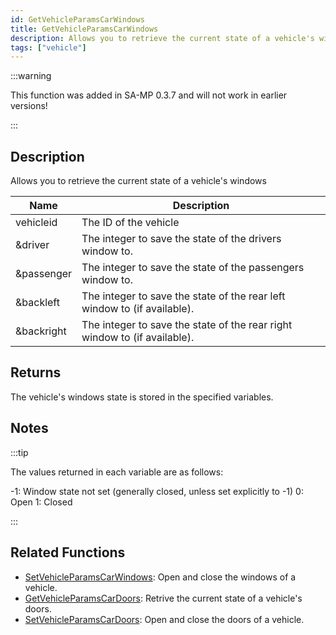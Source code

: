 ```yaml
---
id: GetVehicleParamsCarWindows
title: GetVehicleParamsCarWindows
description: Allows you to retrieve the current state of a vehicle's windows.
tags: ["vehicle"]
---
```


:::warning

This function was added in SA-MP 0.3.7 and will not work in earlier versions!

:::

## Description

Allows you to retrieve the current state of a vehicle's windows

| Name       | Description                                                               |
| ---------- | ------------------------------------------------------------------------- |
| vehicleid  | The ID of the vehicle                                                     |
| &driver    | The integer to save the state of the drivers window to.                   |
| &passenger | The integer to save the state of the passengers window to.                |
| &backleft  | The integer to save the state of the rear left window to (if available).  |
| &backright | The integer to save the state of the rear right window to (if available). |

## Returns

The vehicle's windows state is stored in the specified variables.

## Notes

:::tip

The values returned in each variable are as follows:

-1: Window state not set (generally closed, unless set explicitly to -1) 0: Open 1: Closed

:::

## Related Functions

- [SetVehicleParamsCarWindows](SetVehicleParamsCarWindows): Open and close the windows of a vehicle.
- [GetVehicleParamsCarDoors](GetVehicleParamsCarDoors): Retrive the current state of a vehicle's doors.
- [SetVehicleParamsCarDoors](SetVehicleParamsCarDoors): Open and close the doors of a vehicle.
